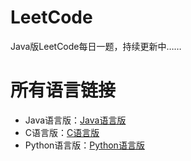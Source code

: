 # LeetCode  
Java版LeetCode每日一题，持续更新中……  
# 所有语言链接
- Java语言版：[Java语言版](https://github.com/IronmanJay/LeetCode)
- C语言版：[C语言版](https://github.com/IronmanJay/C_Code/tree/master/LeetCode)
- Python语言版：[Python语言版](https://github.com/IronmanJay/Python_Project/tree/master/LeetCode)
